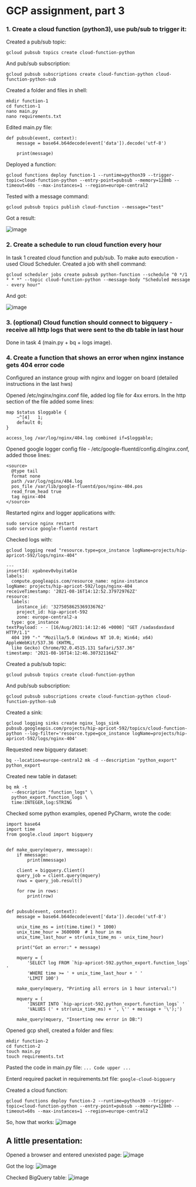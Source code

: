 # GCP assignment, part 3
### 1. Create a cloud function (python3), use pub/sub to trigger it:

Created a pub/sub topic:
```
gcloud pubsub topics create cloud-function-python
```

And pub/sub subscription:
```
gcloud pubsub subscriptions create cloud-function-python cloud-function-python-sub
```

Created a folder and files in shell:
```
mkdir function-1
cd function-1
nano main.py
nano requirements.txt
```

Edited main.py file:
```
def pubsub(event, context):
    message = base64.b64decode(event['data']).decode('utf-8')
    
    print(message)
```

Deployed a function:
```
gcloud functions deploy function-1 --runtime=python39 --trigger-topic=cloud-function-python --entry-point=pubsub --memory=128mb --timeout=60s --max-instances=1 --region=europe-central2 
```

Tested with a message command:
```
gcloud pubsub topics publish cloud-function --message="test"
```

Got a result:

![image](https://user-images.githubusercontent.com/72446184/129588958-c333e321-4793-444b-879b-e72de5e39bc5.png)


### 2. Create a schedule to run cloud function every hour

In task 1 created cloud function and pub/sub. 
To make auto execution - used Cloud Scheduler.
Created a job with shell command:
```
gcloud scheduler jobs create pubsub python-function --schedule "0 */1 * * *" --topic cloud-function-python --message-body "Scheduled message - every hour"
```

And got:

![image](https://user-images.githubusercontent.com/72446184/129590010-d93723ec-07e8-4f7e-9156-51b43a462e40.png)

### 3. (optional) Cloud function should connect to bigquery - receive all http logs that were sent to the db table in last hour

Done in task 4 (main.py + bq + logs image).

### 4. Create a function that shows an error when nginx instance gets 404 error code

Configured an instance group with nginx and logger on board (detailed instructions in the last hws)

Opened /etc/nginx/nginx.conf file, added log file for 4xx errors. 
In the http section of the file added some lines:

```
map $status $loggable {
    ~^[4]   1;
    default 0;
}

access_log /var/log/nginx/404.log combined if=$loggable;
```

Opened google logger config file - /etc/google-fluentd/config.d/nginx.conf, added those lines:

```
<source>
  @type tail
  format none
  path /var/log/nginx/404.log
  pos_file /var/lib/google-fluentd/pos/nginx-404.pos
  read_from_head true
  tag nginx-404
</source>
```

Restarted nginx and logger applications with:
```
sudo service nginx restart
sudo service google-fluentd restart
```

Checked logs with:
```
gcloud logging read "resource.type=gce_instance logName=projects/hip-apricot-592/logs/nginx-404"
```
```
---
insertId: xgabnev0vbyita61e
labels:
  compute.googleapis.com/resource_name: nginx-instance
logName: projects/hip-apricot-592/logs/nginx-404
receiveTimestamp: '2021-08-16T14:12:52.379729762Z'
resource:
  labels:
    instance_id: '3275058625369336762'
    project_id: hip-apricot-592
    zone: europe-central2-a
  type: gce_instance
textPayload: - - [16/Aug/2021:14:12:46 +0000] "GET /sadasdasdasd HTTP/1.1"
  404 199 "-" "Mozilla/5.0 (Windows NT 10.0; Win64; x64) AppleWebKit/537.36 (KHTML,
  like Gecko) Chrome/92.0.4515.131 Safari/537.36"
timestamp: '2021-08-16T14:12:46.307321164Z'
```

Created a pub/sub topic:
```
gcloud pubsub topics create	cloud-function-python
```

And pub/sub subscription:
```
gcloud pubsub subscriptions create cloud-function-python cloud-function-python-sub
```

Created a sink:
```
gcloud logging sinks create nginx_logs_sink pubsub.googleapis.com/projects/hip-apricot-592/topics/cloud-function-python --log-filter='resource.type=gce_instance logName=projects/hip-apricot-592/logs/nginx-404'
```

Requested new bigquery dataset:
```
bq --location=europe-central2 mk -d --description "python_export" python_export
```

Created new table in dataset:
```
bq mk -t 
  --description "function_logs" \
  python_export.function_logs \
  time:INTEGER,log:STRING
```

Checked some python examples, opened PyCharm, wrote the code:
```
import base64
import time
from google.cloud import bigquery


def make_query(mquery, mmessage):
    if mmessage:
        print(mmessage)

    client = bigquery.Client()
    query_job = client.query(mquery)
    rows = query_job.result()

    for row in rows:
        print(row)


def pubsub(event, context):
    message = base64.b64decode(event['data']).decode('utf-8')

    unix_time_ms = int(time.time() * 1000)
    unix_time_hour = 3600000  # 1 hour in ms
    unix_time_last_hour = str(unix_time_ms - unix_time_hour)

    print("Got an error:" + message)

    mquery = (
        'SELECT log FROM `hip-apricot-592.python_export.function_logs` '
        'WHERE time >= ' + unix_time_last_hour + ' '
        'LIMIT 100')

    make_query(mquery, "Printing all errors in 1 hour interval:")

    mquery = (
        'INSERT INTO `hip-apricot-592.python_export.function_logs` '
        'VALUES (' + str(unix_time_ms) + ', \'' + message + '\');')

    make_query(mquery, "Inserting new error in DB:")
```

Opened gcp shell, created a folder and files:
```
mkdir function-2
cd function-2
touch main.py
touch requirements.txt
```

Pasted the code in main.py file:
`
...
Code upper
...
`

Enterd required packet in requirements.txt file:
`
google-cloud-bigquery
`

Created a cloud function:
```
gcloud functions deploy function-2 --runtime=python39 --trigger-topic=cloud-function-python --entry-point=pubsub --memory=128mb --timeout=60s --max-instances=1 --region=europe-central2 
```

So, how that works:
![image](https://user-images.githubusercontent.com/72446184/129592466-66e2c1b5-ce61-4c99-b9ca-328713a1178f.png)

## A little presentation:
Opened a browser and entered unexisted page:
![image](https://user-images.githubusercontent.com/72446184/129597360-66e978f1-8c98-4548-87b0-7c8d25aa2f37.png)

Got the log:
![image](https://user-images.githubusercontent.com/72446184/129593544-962d1ba8-2688-4c27-9c02-d71773659194.png)

Checked BigQuery table:
![image](https://user-images.githubusercontent.com/72446184/129597880-b69004ab-ee92-4fbe-8d83-f0086e34523d.png)
